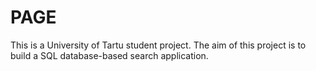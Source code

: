 PAGE
====

This is a University of Tartu student project.
The aim of this project is to build a SQL database-based search application.
